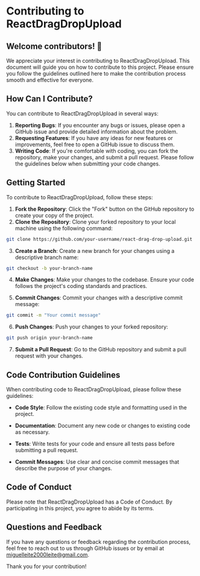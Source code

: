 # Contributing to ReactDragDropUpload

## Welcome contributors! 👋

We appreciate your interest in contributing to ReactDragDropUpload. This document will guide you on how to contribute to this project. Please ensure you follow the guidelines outlined here to make the contribution process smooth and effective for everyone.

## How Can I Contribute?

You can contribute to ReactDragDropUpload in several ways:

1.  **Reporting Bugs**: If you encounter any bugs or issues, please open a GitHub issue and provide detailed information about the problem.
2.  **Requesting Features**: If you have any ideas for new features or improvements, feel free to open a GitHub issue to discuss them.
3.  **Writing Code**: If you're comfortable with coding, you can fork the repository, make your changes, and submit a pull request. Please follow the guidelines below when submitting your code changes.

## Getting Started

To contribute to ReactDragDropUpload, follow these steps:

1.  **Fork the Repository**: Click the "Fork" button on the GitHub repository to create your copy of the project.
2.  **Clone the Repository**: Clone your forked repository to your local machine using the following command:

```bash
git clone https://github.com/your-username/react-drag-drop-upload.git
```

3.  **Create a Branch**: Create a new branch for your changes using a descriptive branch name:

```bash
git checkout -b your-branch-name
```

4.  **Make Changes**: Make your changes to the codebase. Ensure your code follows the project's coding standards and practices.

5.  **Commit Changes**: Commit your changes with a descriptive commit message:

```bash
git commit -m "Your commit message"
```

6.  **Push Changes**: Push your changes to your forked repository:

```bash
git push origin your-branch-name
```

7.  **Submit a Pull Request**: Go to the GitHub repository and submit a pull request with your changes.

## Code Contribution Guidelines

When contributing code to ReactDragDropUpload, please follow these guidelines:

- **Code Style**: Follow the existing code style and formatting used in the project.

- **Documentation**: Document any new code or changes to existing code as necessary.

- **Tests**: Write tests for your code and ensure all tests pass before submitting a pull request.

- **Commit Messages**: Use clear and concise commit messages that describe the purpose of your changes.

## Code of Conduct

Please note that ReactDragDropUpload has a Code of Conduct. By participating in this project, you agree to abide by its terms.

## Questions and Feedback

If you have any questions or feedback regarding the contribution process, feel free to reach out to us through GitHub issues or by email at miguelleite2000leite@gmail.com.

Thank you for your contribution!
